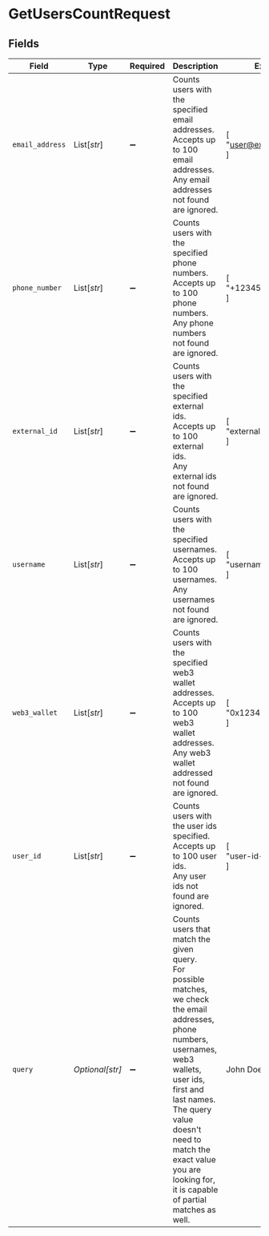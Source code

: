 # GetUsersCountRequest


## Fields

| Field                                                                                                                                                                                                                                                                                     | Type                                                                                                                                                                                                                                                                                      | Required                                                                                                                                                                                                                                                                                  | Description                                                                                                                                                                                                                                                                               | Example                                                                                                                                                                                                                                                                                   |
| ----------------------------------------------------------------------------------------------------------------------------------------------------------------------------------------------------------------------------------------------------------------------------------------- | ----------------------------------------------------------------------------------------------------------------------------------------------------------------------------------------------------------------------------------------------------------------------------------------- | ----------------------------------------------------------------------------------------------------------------------------------------------------------------------------------------------------------------------------------------------------------------------------------------- | ----------------------------------------------------------------------------------------------------------------------------------------------------------------------------------------------------------------------------------------------------------------------------------------- | ----------------------------------------------------------------------------------------------------------------------------------------------------------------------------------------------------------------------------------------------------------------------------------------- |
| `email_address`                                                                                                                                                                                                                                                                           | List[*str*]                                                                                                                                                                                                                                                                               | :heavy_minus_sign:                                                                                                                                                                                                                                                                        | Counts users with the specified email addresses.<br/>Accepts up to 100 email addresses.<br/>Any email addresses not found are ignored.                                                                                                                                                    | [<br/>"user@example.com"<br/>]                                                                                                                                                                                                                                                            |
| `phone_number`                                                                                                                                                                                                                                                                            | List[*str*]                                                                                                                                                                                                                                                                               | :heavy_minus_sign:                                                                                                                                                                                                                                                                        | Counts users with the specified phone numbers.<br/>Accepts up to 100 phone numbers.<br/>Any phone numbers not found are ignored.                                                                                                                                                          | [<br/>"+1234567890"<br/>]                                                                                                                                                                                                                                                                 |
| `external_id`                                                                                                                                                                                                                                                                             | List[*str*]                                                                                                                                                                                                                                                                               | :heavy_minus_sign:                                                                                                                                                                                                                                                                        | Counts users with the specified external ids.<br/>Accepts up to 100 external ids.<br/>Any external ids not found are ignored.                                                                                                                                                             | [<br/>"external-id-123"<br/>]                                                                                                                                                                                                                                                             |
| `username`                                                                                                                                                                                                                                                                                | List[*str*]                                                                                                                                                                                                                                                                               | :heavy_minus_sign:                                                                                                                                                                                                                                                                        | Counts users with the specified usernames.<br/>Accepts up to 100 usernames.<br/>Any usernames not found are ignored.                                                                                                                                                                      | [<br/>"username123"<br/>]                                                                                                                                                                                                                                                                 |
| `web3_wallet`                                                                                                                                                                                                                                                                             | List[*str*]                                                                                                                                                                                                                                                                               | :heavy_minus_sign:                                                                                                                                                                                                                                                                        | Counts users with the specified web3 wallet addresses.<br/>Accepts up to 100 web3 wallet addresses.<br/>Any web3 wallet addressed not found are ignored.                                                                                                                                  | [<br/>"0x123456789abcdef"<br/>]                                                                                                                                                                                                                                                           |
| `user_id`                                                                                                                                                                                                                                                                                 | List[*str*]                                                                                                                                                                                                                                                                               | :heavy_minus_sign:                                                                                                                                                                                                                                                                        | Counts users with the user ids specified.<br/>Accepts up to 100 user ids.<br/>Any user ids not found are ignored.                                                                                                                                                                         | [<br/>"user-id-123"<br/>]                                                                                                                                                                                                                                                                 |
| `query`                                                                                                                                                                                                                                                                                   | *Optional[str]*                                                                                                                                                                                                                                                                           | :heavy_minus_sign:                                                                                                                                                                                                                                                                        | Counts users that match the given query.<br/>For possible matches, we check the email addresses, phone numbers, usernames, web3 wallets, user ids, first and last names.<br/>The query value doesn't need to match the exact value you are looking for, it is capable of partial matches as well. | John Doe                                                                                                                                                                                                                                                                                  |